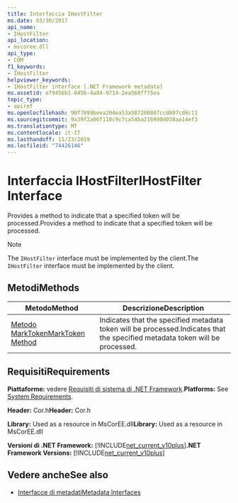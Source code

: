 ```yaml
---
title: Interfaccia IHostFilter
ms.date: 03/30/2017
api_name:
- IHostFilter
api_location:
- mscoree.dll
api_type:
- COM
f1_keywords:
- IHostFilter
helpviewer_keywords:
- IHostFilter interface [.NET Framework metadata]
ms.assetid: e79456b1-045b-4a84-9714-2ea560ff75ea
topic_type:
- apiref
ms.openlocfilehash: 90f7899beea204ea53a587200807ccd807cd6c11
ms.sourcegitcommit: 9a39f2a06f110c9c7ca54ba216900d038aa14ef3
ms.translationtype: MT
ms.contentlocale: it-IT
ms.lasthandoff: 11/23/2019
ms.locfileid: "74426146"
---
```

# <a name="ihostfilter-interface"></a><span data-ttu-id="1ec9c-102">Interfaccia IHostFilter</span><span class="sxs-lookup"><span data-stu-id="1ec9c-102">IHostFilter Interface</span></span>
<span data-ttu-id="1ec9c-103">Provides a method to indicate that a specified token will be processed.</span><span class="sxs-lookup"><span data-stu-id="1ec9c-103">Provides a method to indicate that a specified token will be processed.</span></span>  
  
> [!NOTE]
> <span data-ttu-id="1ec9c-104">The `IHostFilter` interface must be implemented by the client.</span><span class="sxs-lookup"><span data-stu-id="1ec9c-104">The `IHostFilter` interface must be implemented by the client.</span></span>  
  
## <a name="methods"></a><span data-ttu-id="1ec9c-105">Metodi</span><span class="sxs-lookup"><span data-stu-id="1ec9c-105">Methods</span></span>  
  
|<span data-ttu-id="1ec9c-106">Metodo</span><span class="sxs-lookup"><span data-stu-id="1ec9c-106">Method</span></span>|<span data-ttu-id="1ec9c-107">Descrizione</span><span class="sxs-lookup"><span data-stu-id="1ec9c-107">Description</span></span>|  
|------------|-----------------|  
|[<span data-ttu-id="1ec9c-108">Metodo MarkToken</span><span class="sxs-lookup"><span data-stu-id="1ec9c-108">MarkToken Method</span></span>](../../../../docs/framework/unmanaged-api/metadata/ihostfilter-marktoken-method.md)|<span data-ttu-id="1ec9c-109">Indicates that the specified metadata token will be processed.</span><span class="sxs-lookup"><span data-stu-id="1ec9c-109">Indicates that the specified metadata token will be processed.</span></span>|  
  
## <a name="requirements"></a><span data-ttu-id="1ec9c-110">Requisiti</span><span class="sxs-lookup"><span data-stu-id="1ec9c-110">Requirements</span></span>  
 <span data-ttu-id="1ec9c-111">**Piattaforme:** vedere [Requisiti di sistema di .NET Framework](../../../../docs/framework/get-started/system-requirements.md).</span><span class="sxs-lookup"><span data-stu-id="1ec9c-111">**Platforms:** See [System Requirements](../../../../docs/framework/get-started/system-requirements.md).</span></span>  
  
 <span data-ttu-id="1ec9c-112">**Header:** Cor.h</span><span class="sxs-lookup"><span data-stu-id="1ec9c-112">**Header:** Cor.h</span></span>  
  
 <span data-ttu-id="1ec9c-113">**Library:** Used as a resource in MsCorEE.dll</span><span class="sxs-lookup"><span data-stu-id="1ec9c-113">**Library:** Used as a resource in MsCorEE.dll</span></span>  
  
 <span data-ttu-id="1ec9c-114">**Versioni di .NET Framework:** [!INCLUDE[net_current_v10plus](../../../../includes/net-current-v10plus-md.md)]</span><span class="sxs-lookup"><span data-stu-id="1ec9c-114">**.NET Framework Versions:** [!INCLUDE[net_current_v10plus](../../../../includes/net-current-v10plus-md.md)]</span></span>  
  
## <a name="see-also"></a><span data-ttu-id="1ec9c-115">Vedere anche</span><span class="sxs-lookup"><span data-stu-id="1ec9c-115">See also</span></span>

- [<span data-ttu-id="1ec9c-116">Interfacce di metadati</span><span class="sxs-lookup"><span data-stu-id="1ec9c-116">Metadata Interfaces</span></span>](../../../../docs/framework/unmanaged-api/metadata/metadata-interfaces.md)
